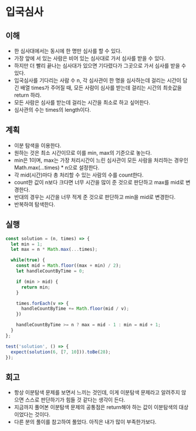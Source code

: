 # 입국심사

## 이해

- 한 심사대에서는 동시에 한 명만 심사를 할 수 있다.
- 가장 앞에 서 있는 사람은 비어 있는 심사대로 가서 심사를 받을 수 있다.
- 하지만 더 빨리 끝나는 심사대가 있으면 기다렸다가 그곳으로 가서 심사를 받을 수 있다.
- 입국심사를 기다리는 사람 수 n, 각 심사관이 한 명을 심사하는데 걸리는 시간이 담긴 배열 times가 주어질 때, 모든 사람이 심사를 받는데 걸리는 시간의 최솟값을 return 하라.
- 모든 사람은 심사를 받는데 걸리는 시간을 최소로 하고 싶어한다.
- 심사관의 수는 times의 length이다.

## 계획

- 이분 탐색을 이용한다.
- 원하는 것은 최소 시간이므로 이를 min, max의 기준으로 놓는다.
- min은 1이며, max는 가장 처리시간이 느린 심사관이 모든 사람을 처리하는 경우인 Math.max(...times) * n으로 설정한다.
- 각 mid(시간)마다 총 처리할 수 있는 사람의 수를 count한다.
- count한 값이 n보다 크다면 너무 시간을 많이 준 것으로 판단하고 max를 mid로 변경한다.
- 반대의 경우는 시간을 너무 적게 준 것으로 판단하고 min을 mid로 변경한다.
- 반복하여 탐색한다.

## 실행

```javascript
const solution = (n, times) => {
  let min = 1;
  let max = n * Math.max(...times);

  while(true) {
    const mid = Math.floor((max + min) / 2);
    let handleCountByTime = 0;

    if (min > mid) {
      return min;
    }

    times.forEach(v => {
      handleCountByTime += Math.floor(mid / v);
    })

    handleCountByTime >= n ? max = mid - 1 : min = mid + 1;
  }
};

test('solution', () => {
  expect(solution(6, [7, 10])).toBe(28);
});
```

## 회고

- 항상 이분탐색 문제를 보면서 느끼는 것인데, 이게 이분탐색 문제라고 알려주지 않으면 스스로 판단하기가 힘들 것 같다는 생각이 든다.
- 지금까지 풀어본 이분탐색 문제의 공통점은 return해야 하는 값이 이분탐색의 대상이었다는 것이다.
- 다른 분의 풀이를 참고하여 풀었다. 아직은 내가 많이 부족한가보다.
